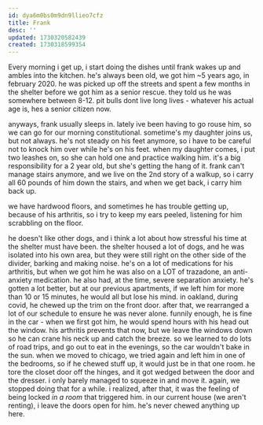 ```yaml
---
id: dya6m0bs0m9dn9llieo7cfz
title: Frank
desc: ''
updated: 1730320582439
created: 1730318599354
---
```


Every morning i get up, i start doing the dishes until frank wakes up and ambles into the kitchen. he's always been old, we got him ~5 years ago, in february 2020. he was picked up off the streets and spent a few months in the shelter before we got him as a senior rescue. they told us he was somewhere between 8-12. pit bulls dont live long lives - whatever his actual age is, hes a senior citizen now.

anyways, frank usually sleeps in. lately ive been having to go rouse him, so we can go for our morning constitutional. sometime's my daughter joins us, but not always. he's not steady on his feet anymore, so i have to be careful not to knock him over while he's on his feet. when my daughter comes, i put two leashes on, so she can hold one and practice walking him. it's a big responsibility for a 2 year old, but she's getting the hang of it. frank can't manage stairs anymore, and we live on the 2nd story of a walkup, so i carry all 60 pounds of him down the stairs, and when we get back, i carry him back up.

we have hardwood floors, and sometimes he has trouble getting up, because of his arthritis, so i try to keep my ears peeled, listening for him scrabbling on the floor.

he doesn't like other dogs, and i think a lot about how stressful his time at the shelter must have been. the shelter housed a lot of dogs, and he was isolated into his own area, but they were still right on the other side of the divider, barking and making noise. he's on a lot of medications for his arthritis, but when we got him he was also on a LOT of trazadone, an anti-anxiety medication. he also had, at the time, severe separation anxiety. he's gotten a lot better, but at our previous apartments, if we left him for more than 10 or 15 minutes, he would all but lose his mind. in oakland, during covid, he chewed up the trim on the front door. after that, we rearranged a lot of our schedule to ensure he was never alone. funnily enough, he is fine in the car - when we first got him, he would spend hours with his head out the window. his arthritis prevents that now, but we leave the windows down so he can crane his neck up and catch the breeze. so we learned to do lots of road trips, and go out to eat in the evenings, so the car wouldn't bake in the sun. when we moved to chicago, we tried again and left him in one of the bedrooms, so if he chewed stuff up, it would just be in that one room. he tore the closet door off the hinges, and it got wedged between the door and the dresser. i only barely managed to squeeze in and move it. again, we stopped doing that for a while. i realized, after that, it was the feeling of being locked *in a room* that triggered him. in our current house (we aren't renting), i leave the doors open for him. he's never chewed anything up here.
